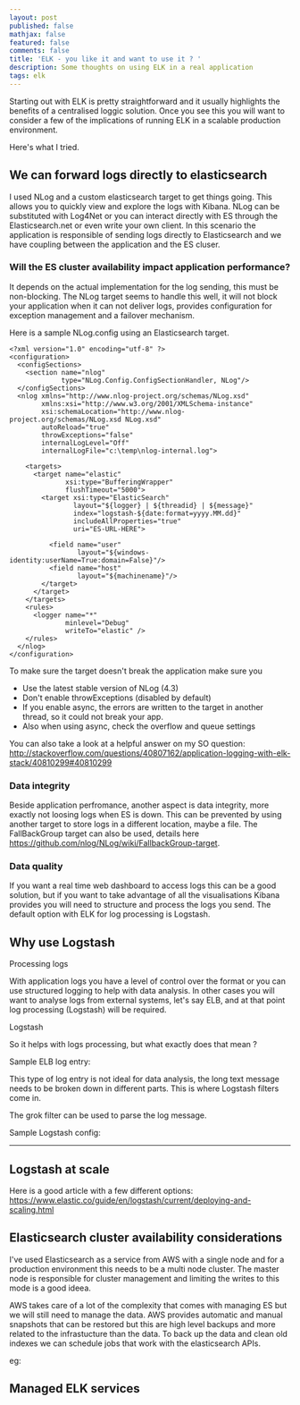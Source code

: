 ```yaml
---
layout: post
published: false
mathjax: false
featured: false
comments: false
title: 'ELK - you like it and want to use it ? '
description: Some thoughts on using ELK in a real application
tags: elk
---
```

Starting out with ELK is pretty straightforward and it usually highlights the benefits of a centralised loggic solution. Once you see this you will want to consider a few of the implications of running ELK in a scalable production environment.

Here's what I tried.

## We can forward logs directly to elasticsearch

I used NLog and a custom elasticsearch target to get things going. This allows you to quickly view and explore the logs with Kibana. NLog can be substituted with Log4Net or you can interact directly with ES through the Elasticsearch.net or even write your own client.
In this scenario the application is responsible of sending logs directly to Elasticsearch and we have coupling between the application and the ES cluser. 


### Will the ES cluster availability impact application performance?

It depends on the actual implementation for the log sending, this must be non-blocking.
The NLog target seems to handle this well, it will not block your application when it can not deliver logs, provides configuration for exception management and a failover mechanism.


Here is a sample NLog.config using an Elasticsearch target.
```
<?xml version="1.0" encoding="utf-8" ?>
<configuration>
  <configSections>
    <section name="nlog"
             type="NLog.Config.ConfigSectionHandler, NLog"/>
  </configSections>
  <nlog xmlns="http://www.nlog-project.org/schemas/NLog.xsd"
        xmlns:xsi="http://www.w3.org/2001/XMLSchema-instance"
        xsi:schemaLocation="http://www.nlog-project.org/schemas/NLog.xsd NLog.xsd"
        autoReload="true"
        throwExceptions="false"
        internalLogLevel="Off"
        internalLogFile="c:\temp\nlog-internal.log">

    <targets>
      <target name="elastic"
              xsi:type="BufferingWrapper"
              flushTimeout="5000">
        <target xsi:type="ElasticSearch"
                layout="${logger} | ${threadid} | ${message}"
                index="logstash-${date:format=yyyy.MM.dd}"
                includeAllProperties="true"
                uri="ES-URL-HERE">

          <field name="user"
                 layout="${windows-identity:userName=True:domain=False}"/>
          <field name="host"
                 layout="${machinename}"/>
        </target>
      </target>
    </targets>
    <rules>
      <logger name="*"
              minlevel="Debug"
              writeTo="elastic" />
    </rules>
  </nlog>
</configuration>
```

To make sure the target doesn't break the application make sure you

- Use the latest stable version of NLog (4.3)
- Don't enable throwExceptions (disabled by default)
- If you enable async, the errors are written to the target in another thread, so it could not break your app.
- Also when using async, check the overflow and queue settings

You can also take a look at a helpful answer on my SO question:
http://stackoverflow.com/questions/40807162/application-logging-with-elk-stack/40810299#40810299



### Data integrity

Beside application perfromance, another aspect is data integrity, more exactly not loosing logs when ES is down. This can be prevented by using another target to store logs in a different location, maybe a file.
The FallBackGroup target can also be used, details here https://github.com/nlog/NLog/wiki/FallbackGroup-target.




### Data quality

If you want a real time web dashboard to access logs this can be a good solution, but if you want to take advantage of all the visualisations Kibana provides you will need to structure and process the logs you send.
The default option with ELK for log processing is Logstash.

## Why use Logstash

Processing logs

With application logs you have a level of control over the format or you can use structured logging to help with data analysis. In other cases you will want to analyse logs from external systems, let's say ELB, and at that point log processing (Logstash) will be required.


Logstash

So it helps with logs processing, but what exactly does that mean ?

Sample ELB log entry:

This type of log entry is not ideal for data analysis, the long text message needs to be broken down in different parts. This is where Logstash filters come in.

The grok filter can be used to parse the log message.

Sample Logstash config:
***



## Logstash at scale


Here is a good article with a few different options:
https://www.elastic.co/guide/en/logstash/current/deploying-and-scaling.html




## Elasticsearch cluster availability considerations

I've used Elasticsearch as a service from AWS with a single node and for a production environment this needs to be a multi node cluster. The master node is responsible for cluster management and limiting the writes to this mode is a good ideea.

AWS takes care of a lot of the complexity that comes with managing ES but we will still need to manage the data.
AWS provides automatic and manual snapshots that can be restored but this are high level backups and more related to the infrastucture than the data.
To back up the data and clean old indexes we can schedule jobs that work with the elasticsearch APIs.

eg:




## Managed ELK services








